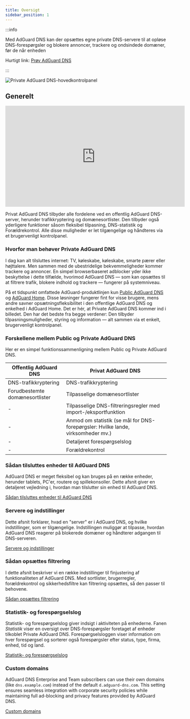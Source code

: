 ```yaml
---
title: Oversigt
sidebar_position: 1
---
```


:::info

Med AdGuard DNS kan der opsættes egne private DNS-servere til at opløse DNS-forespørgsler og blokere annoncer, trackere og ondsindede domæner, før de når enheden

Hurtigt link: [Prøv AdGuard DNS](https://agrd.io/download-dns)

:::

![Private AdGuard DNS-hovedkontrolpanel](https://cdn.adtidy.org/public/Adguard/Blog/private_adguard_dns/main.png)

## Generelt

<iframe width="560" height="315" class="youtube-video" src="https://www.youtube-nocookie.com/embed/ME3_Ms9LO8M" title="YouTube-videoafspiller" frameborder="0" allow="accelerometer; autoplay; clipboard-write; encrypted-media; gyroscope; picture-in-picture" allowfullscreen></iframe>

Privat AdGuard DNS tilbyder alle fordelene ved en offentlig AdGuard DNS-server, herunder trafikkryptering og domænesortlister. Den tilbyder også yderligere funktioner såsom fleksibel tilpasning, DNS-statistik og Forældrekontrol. Alle disse muligheder er let tilgængelige og håndteres via et brugervenligt kontrolpanel.

### Hvorfor man behøver Private AdGuard DNS

I dag kan alt tilsluttes internet: TV, køleskabe, køleskabe, smarte pærer eller højttalere. Men sammen med de ubestridelige bekvemmeligheder kommer trackere og annoncer. En simpel browserbaseret adblocker yder ikke beskyttelse i dette tilfælde, hvorimod AdGuard DNS — som kan opsættes til at filtrere trafik, blokere indhold og trackere — fungerer på systemniveau.

På et tidspunkt omfattede AdGuard-produktlinjen kun [Public AdGuard DNS](../public-dns/overview.md) og [AdGuard Home](https://github.com/AdguardTeam/AdGuardHome). Disse løsninger fungerer fint for visse brugere, mens andre savner opsætningsfleksibilitet i den offentlige AdGuard DNS og enkelhed i AdGuard Home. Det er hér, at Private AdGuard DNS kommer ind i billedet. Den har det bedste fra begge verdener: Den tilbyder tilpasningsmuligheder, styring og information — alt sammen via et enkelt, brugervenligt kontrolpanel.

### Forskellene mellem Public og Private AdGuard DNS

Her er en simpel funktionssammenligning mellem Public og Private AdGuard DNS.

| Offentlig AdGuard DNS          | Privat AdGuard DNS                                                               |
| ------------------------------ | -------------------------------------------------------------------------------- |
| DNS-trafikkryptering           | DNS-trafikkryptering                                                             |
| Forudbestemte domænesortlister | Tilpasselige domænesortlister                                                    |
| -                              | Tilpasselige DNS-filtreringsregler med import-/eksportfunktion                   |
| -                              | Anmod om statistik (se mål for DNS-forepørgsler: Hvilke lande, virksomheder mv.) |
| -                              | Detaljeret forespørgselslog                                                      |
| -                              | Forældrekontrol                                                                  |


<!-- ## How to set up private AdGuard DNS

### For devices that support DoH, DoT, and DoQ

1. Go to your [AdGuard DNS dashboard](https://agrd.io/download-dns) (if not logged in, log in using your AdGuard account)
1. Click *Connect device* and follow on-screen instructions

:::note Supported platforms:

- Android
- iOS
- Windows
- Mac
- Linux
- Routers
- Gaming consoles
- Smart TVs

:::

Every device that you add in the AdGuard DNS panel has its own unique address that can be used if the device supports modern encrypted DNS protocols (DoH, DoT, and DoQ).

### For devices that do not support DoH, DoT, and DoQ

If the device does not support encrypted DNS and you have to use plain DNS, there are two more ways to allow AdGuard DNS to recognize the device — use dedicated IP addresses or link device's IP address.

:::note

Use plain DNS addresses only if you have no other options: this reduces the security of DNS requests. If you decide to use plain DNS, we recommend that you choose dedicated IP addresses.

:::

#### Dedicated IP addresses

For every device that you connect to AdGuard DNS, you'll be offered two dedicated IPv6 addresses that you can enter in your device settings. Using both IPv6 addresses is not mandatory, but often devices might request you to enter two IPv6 addresses.

When you connect to them, AdGuard DNS will be able to determine which particular device is sending DNS requests and display statistics for it. And you'll be able to configure DNS rules specifically for this device.

Unfortunately, not all service providers offer IPv6 support, and not all devices allow you to configure IPv6 addresses. If this is your case, you may have to rely on the Linked IP method.

#### Linked IP

If you connect your device to AdGuard DNS via Linked IP, the service will count all plain DNS requests coming from that IP address towards that "device". With this connection method, you would have to reconnect manually or through a special program each time the device's IP changes, which happens after each reboot.

The only requirement for linking IP is that **it must be a residential IP address**.

:::note

A residential IP address is an IP address assigned to a device connected to a residential ISP. It is typically associated with a physical location and is allocated to individual homes or apartments. Residential IP addresses are used by regular Internet users for their everyday online activities, such as browsing the web, accessing social media platforms, sending emails, or streaming content.

:::

If you're trying to link a residential IP address and AdGuard DNS does not allow you to do that, please contact our support team at support@adguard-dns.io.

## Private AdGuard DNS features

### Statistics

In the *Statistics* tab you can see all the summarized statistics on DNS queries made by devices connected to your Private AdGuard  DNS. It shows the total number and geography of requests, the number of blocked requests, the list of companies the requests were addressed to, requests types and top requested domains.

![Private AdGuard DNS dashboard statistics](https://cdn.adtidy.org/public/Adguard/Blog/private_adguard_dns/statistics.png)

### Traffic destination

This feature shows you where DNS requests sent by your devices go. On top of seeing the map of request destinations, you can filter the information by date, device and country.

![Private AdGuard DNS dashboard traffic](https://cdn.adtidy.org/public/Adguard/Blog/private_adguard_dns/traffic_destination.png)

### Companies

This tab allows you to quickly check which companies send the most requests, and which companies have the most blocked requests.

![Private AdGuard DNS dashboard companies](https://cdn.adtidy.org/public/Adguard/Blog/private_adguard_dns/companies.png)

### Query log

This is a detailed log where you can check out the information on every single request and also sort requests by status, type, company, device, time, country.

![Private AdGuard DNS dashboard query log](https://cdn.adtidy.org/public/Adguard/Blog/private_adguard_dns/query_log.png)

## Server settings

This section features a range of settings allowing you to customize the operation of private AdGuard DNS, ensuring the Internet functions exactly as you desire.

### Blocklists management

The *Blocklists* feature allows you to specify which domains you want to block and which you don't. Choose from a variety of blocklists for different purposes.

![Private AdGuard DNS dashboard blocklists](https://cdn.adtidy.org/public/Adguard/Blog/private_adguard_dns/blocklists.png)

### Security settings

Even if you're aware of all the tricks online scammers use, there's always a risk you'll accidentally click a malicious link. To protect yourself from such accidents, go to the *Security settings* section and check the boxes next to the options listed there.

The *Block malicious, phishing, and scam domains* feature will block domains found in the dedicated database. And the *Block newly registered domains* will block all domains registered less than 30 days ago, which are often considered risky for your online privacy.

### Parental control

To protect your child from online content you deem inappropriate, set up and activate the *Parental control* option. In addition to options such as "adult content" blocking and safe search, we've added the ability to manually specify domains for blocking and set a schedule for the *Parental control* to work accordingly.

![Parental control](https://cdn.adtidy.org/public/Adguard/Blog/private_adguard_dns/parental_control.png)

### User rules

For cases where pre-installed blocklists with thousands of rules are not enough, we have a handy feature called *User rules*. Here you can manually add custom rules to block/unblock a specific domain or import custom rule lists (see [DNS filtering rules syntax](../general/dns-filtering-syntax.md)). You can export the lists.

![Private AdGuard DNS dashboard user rules](https://cdn.adtidy.org/public/Adguard/Blog/private_adguard_dns/import.png)

### DNS-over-HTTPS with authentication

DNS-over-HTTPS with authentication provides a login and password to connect to the server. This can limit access to unauthorized users and increase security.

To enable this feature, go to *Server settings* → *Devices* → *Settings* and change the DNS server to the one with authentication. Select *Deny other protocols* to disable alternative protocol usage, ensuring exclusive DNS-over-HTTPS authentication and blocking third-party access.

![DNS-over-HTTPS with authentication](https://cdn.adtidy.org/content/release_notes/dns/v2-7/http-auth/http-auth-en.png)

## Advanced

Here you can set the way AdGuard DNS must respond to blocked domains:

- Default — zero IP address
- NXDOMAIN — the domain does not exist
- REFUSED — the server has refused to process the request
- Custom IP — you can manually specify an IP address

Additionally, you can adjust the *Time to live* (TTL) setting. This parameter defines the time period (in seconds) that a client device caches the response to a DNS request. A higher TTL means that even if a previously blocked domain is unblocked, it may still appear as blocked for a while. A TTL of 0 indicates that the device does not cache responses.

In the Advanced section, there are three options that can be customized:

- Block access to iCloud Private Relay. Devices that use iCloud Private Relay may ignore DNS settings. Enabling this option ensures that AdGuard DNS can effectively protect your device.
- Block Firefox canary domain. This setting prevents Firefox from automatically switching to its DoH resolver when AdGuard DNS is set as the system-wide DNS service.
- Log IP addresses. If this option is enabled, IP addresses associated with incoming DNS requests will be recorded and displayed in the Query log.

### Access settings

Here you can manage an access to your DNS server by configuring the following settings:

- Allowed clients. Specify which clients are permitted to use your DNS server. Please note that allowed clients are not counted in added access rules, only disallowed clients and domains

![Added rules](https://cdn.adtidy.org/content/kb/dns/private/rules_added.png)

- Disallowed clients. List clients that are denied to use your DNS server
- Disallowed domains. Specify domain names that will be denied access to your DNS server. Wildcards and DNS filtering rules can also be listed here

:::note

If you only want to use DNS on certain AS numbers or IP addresses, you should block everything else in the Disallowed clients field. Simply allowing only the necessary numbers and addresses in the *Allowed clients* field won’t be enough.

:::

By setting up these options, you can control who uses your DNS server and prevent potential DDoS attacks. Requests that are not allowed will not appear in your Query log, and they are free of charge.-->

### Sådan tilsluttes enheder til AdGuard DNS

AdGuard DNS er meget fleksibel og kan bruges på en række enheder, herunder tablets, PC'er, routere og spillekonsoller. Dette afsnit giver en detaljeret vejledning i, hvordan man tilslutter sin enhed til AdGuard DNS.

[Sådan tilsluttes enheder til AdGuard DNS](/private-dns/connect-devices/connect-devices.md)

### Servere og indstillinger

Dette afsnit forklarer, hvad en "server" er i AdGuard DNS, og hvilke indstillinger, som er tilgængelige. Indstillingen muliggør at tilpasse, hvordan AdGuard DNS reagerer på blokerede domæner og håndterer adgangen til DNS-serveren.

[Servere og indstillinger](/private-dns/server-and-settings/server-and-settings.md)

### Sådan opsættes filtrering

I dette afsnit beskriver vi en række indstillinger til finjustering af funktionaliteten af AdGuard DNS. Med sortlister, brugerregler, forældrekontrol og sikkerhedsfiltre kan filtrering opsættes, så den passer til behovene.

[Sådan opsættes filtrering](/private-dns/setting-up-filtering/blocklists.md)

### Statistik- og forespørgselslog

Statistik- og forespørgselslog giver indsigt i aktiviteten på enhederne. Fanen *Statistik* viser en oversigt over DNS-forespørgsler foretaget af enheder tilkoblet Private AdGuard DNS. Forespørgselsloggen viser information om hver forespørgsel og sorterer også forespørgsler efter status, type, firma, enhed, tid og land.

[Statistik- og forespørgselslog](/private-dns/statistics-and-log/statistics.md)

### Custom domains

AdGuard DNS Enterprise and Team subscribers can use their own domains (like `dns.example.com`) instead of the default `d.adguard-dns.com`. This setting ensures seamless integration with corporate security policies while maintaining full ad-blocking and privacy features provided by AdGuard DNS.

[Custom domains](/private-dns/custom-domains.md)
